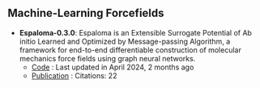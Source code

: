 
## **Machine-Learning Forcefields**
- **Espaloma-0.3.0**: Espaloma is an Extensible Surrogate Potential of Ab initio Learned and Optimized by Message-passing Algorithm, a framework for end-to-end differentiable construction of molecular mechanics force fields using graph neural networks.
	- [Code](https://github.com/choderalab/espaloma) : Last updated in April 2024, 2 months ago
	- [Publication](https://doi.org/10.1039/D2SC02739A) : Citations: 22

